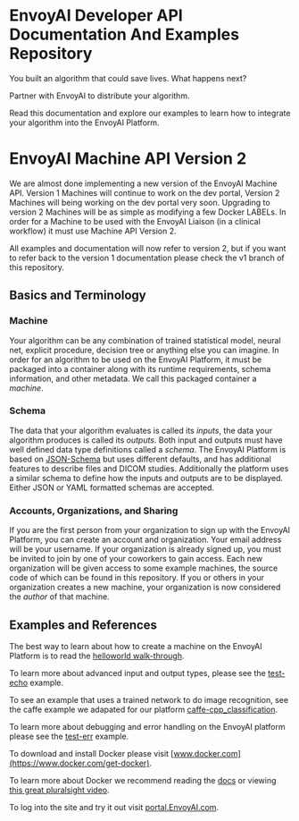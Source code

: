 # EnvoyAI Developer API Documentation And Examples Repository

You built an algorithm that could save lives. What happens next?

Partner with EnvoyAI to distribute your algorithm.

Read this documentation and explore our examples to learn how to integrate your algorithm into the EnvoyAI Platform.

# EnvoyAI Machine API Version 2

We are almost done implementing a new version of the EnvoyAI Machine API. Version 1 Machines will continue to work
on the dev portal, Version 2 Machines will being working on the dev portal very soon. Upgrading to version 2 Machines
will be as simple as modifying a few Docker LABELs. In order for a Machine to be used with the EnvoyAI Liaison
(in a clinical workflow) it must use Machine API Version 2.

All examples and documentation will now refer to version 2, but if you want to refer back to the version 1 documentation
please check the v1 branch of this repository.


## Basics and Terminology

### Machine
Your algorithm can be any combination of trained statistical model, neural net, explicit procedure, decision tree or
anything else you can imagine.
In order for an algorithm to be used on the EnvoyAI Platform, it must be packaged into a container along with its runtime 
requirements, schema information, and other metadata.
We call this packaged container a _machine_.

### Schema
The data that your algorithm evaluates is called its _inputs_, the data your algorithm produces is called its _outputs_.
Both input and outputs must have well defined data type definitions called a _schema_.
The EnvoyAI Platform is based on [JSON-Schema](http://json-schema.org) but uses different defaults, and has additional 
features to describe files and DICOM studies. Additionally the platform uses a similar schema to define how the inputs 
and outputs are to be displayed. Either JSON or YAML formatted schemas are accepted.

### Accounts, Organizations, and Sharing
If you are the first person from your organization to sign up with the EnvoyAI Platform, you can create an account and organization.
Your email address will be your username. If your organization is already signed up, you must be invited to join
by one of your coworkers to gain access.
Each new organization will be given access to some example machines, the source code of which can be found in this repository.
If you or others in your organization creates a new machine, your organization is now considered the _author_ of that machine.


## Examples and References
The best way to learn about how to create a machine on the EnvoyAI Platform is to read the [helloworld walk-through](./test-helloworld/README.md).

To learn more about advanced input and output types, please see the [test-echo](/test-echo/README.md) example.

To see an example that uses a trained network to do image recognition, see the caffe example we adapated for our platform 
[caffe-cpp_classification](../caffe-cpp_classification/).

To learn more about debugging and error handling on the EnvoyAI platform please see the [test-err](../test-err/) example.

To download and install Docker please visit [www.docker.com](https://www.docker.com/get-docker).

To learn more about Docker we recommend reading the [docs](https://docs.docker.com/) or viewing 
[this great pluralsight video](https://www.pluralsight.com/courses/docker-deep-dive).

To log into the site and try it out visit [portal.EnvoyAI.com](https://portal.envoyai.com).

